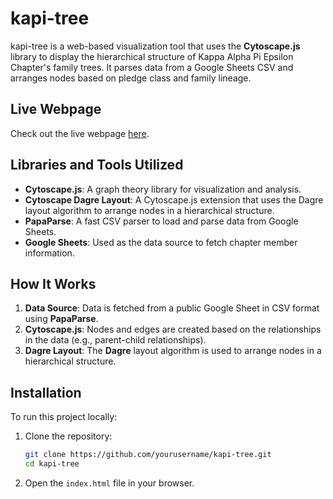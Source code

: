 # kapi-tree

kapi-tree is a web-based visualization tool that uses the **Cytoscape.js** library to display the hierarchical structure of Kappa Alpha Pi Epsilon Chapter's family trees. It parses data from a Google Sheets CSV and arranges nodes based on pledge class and family lineage.

## Live Webpage

Check out the live webpage [here](https://dtsivkovski.github.io/kapi-tree/).

## Libraries and Tools Utilized

- **Cytoscape.js**: A graph theory library for visualization and analysis.
- **Cytoscape Dagre Layout**: A Cytoscape.js extension that uses the Dagre layout algorithm to arrange nodes in a hierarchical structure.
- **PapaParse**: A fast CSV parser to load and parse data from Google Sheets.
- **Google Sheets**: Used as the data source to fetch chapter member information.

## How It Works

1. **Data Source**: Data is fetched from a public Google Sheet in CSV format using **PapaParse**.
2. **Cytoscape.js**: Nodes and edges are created based on the relationships in the data (e.g., parent-child relationships).
3. **Dagre Layout**: The **Dagre** layout algorithm is used to arrange nodes in a hierarchical structure.

## Installation

To run this project locally:

1. Clone the repository:

   ```bash
   git clone https://github.com/yourusername/kapi-tree.git
   cd kapi-tree
   ```

2. Open the `index.html` file in your browser.
